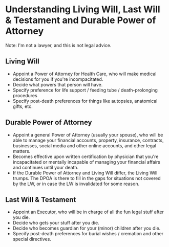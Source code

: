 # Understanding Living Will, Last Will & Testament and Durable Power of Attorney

Note: I'm not a lawyer, and this is not legal advice.

## Living Will

- Appoint a Power of Attorney for Health Care, who will make medical decisions for you if you're incompacitated.
- Decide what powers that person will have.
- Specify preference for life support / feeding tube / death-prolonging procedures
- Specify post-death preferences for things like autopsies, anatomical gifts, etc.

## Durable Power of Attorney

- Appoint a general Power of Attorney (usually your spouse), who will be able to manage your financial accounts, property, insurance, contracts, businesses, social media and other online accounts, and other legal matters.
- Becomes effective upon written certification by physician that you're incapacitated or mentally incapable of managing your financial affairs and continues until your death.  
- If the Durable Power of Attorney and Living Will differ, the Living Will trumps. The DPOA is there to fill in the gaps for situations not covered by the LW, or in case the LW is invalidated for some reason.

## Last Will & Testament

- Appoint an Executor, who will be in charge of all the fun legal stuff after you die.
- Decide who gets your stuff after you die.
- Decide who becomes guardian for your (minor) children after you die.
- Specify post-death preferences for burial wishes / cremation and other special directives.

